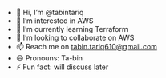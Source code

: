 - 👋 Hi, I’m @tabintariq
- 👀 I’m interested in AWS
- 🌱 I’m currently learning Terraform
- 💞️ I’m looking to collaborate on AWS
- 📫 Reach me on tabin.tariq610@gmail.com
- 😄 Pronouns: Ta-bin
- ⚡ Fun fact: will discuss later

<!---
tabintariq/tabintariq is a ✨ special ✨ repository because its `README.md` (this file) appears on your GitHub profile.
You can click the Preview link to take a look at your changes.
--->
